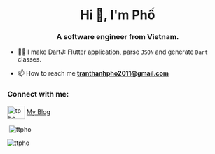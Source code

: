 <h1 align="center">Hi 👋, I'm Phố</h1>
<h3 align="center">A software engineer from Vietnam.</h3>

<!-- <p align="left"> <img src="https://komarev.com/ghpvc/?username=ttpho&label=Profile%20views&color=0e75b6&style=flat" alt="ttpho" /> </p>

<p align="left"> <a href="https://github.com/ryo-ma/github-profile-trophy"><img src="https://github-profile-trophy.vercel.app/?username=ttpho" alt="ttpho" /></a> </p> -->


- 👨‍💻 I make [DartJ](https://dartj.web.app/#/): Flutter application, parse `JSON` and generate `Dart` classes.

- 📫 How to reach me **tranthanhpho2011@gmail.com**

<h3 align="left">Connect with me:</h3>
<a href="https://linkedin.com/in/tpho" target="blank"><img align="center" src="https://cdn.jsdelivr.net/npm/simple-icons@3.0.1/icons/linkedin.svg" alt="tpho" height="30" width="40" /></a>
<a href="https://ttpho.github.io/">My Blog</a>
</p>



<p>&nbsp;<img align="center" src="https://github-readme-stats.vercel.app/api?username=ttpho&show_icons=true&locale=en" alt="ttpho" /></p>

<p><img align="center" src="https://github-readme-streak-stats.herokuapp.com/?user=ttpho" alt="ttpho" /></p>
